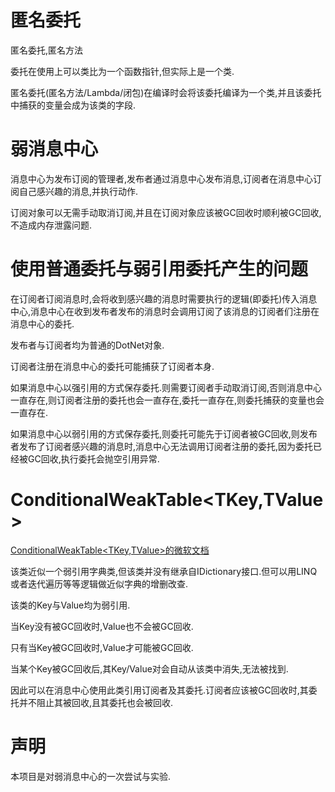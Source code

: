 # 匿名委托

匿名委托,匿名方法

委托在使用上可以类比为一个函数指针,但实际上是一个类.

匿名委托(匿名方法/Lambda/闭包)在编译时会将该委托编译为一个类,并且该委托中捕获的变量会成为该类的字段.

# 弱消息中心

消息中心为发布订阅的管理者,发布者通过消息中心发布消息,订阅者在消息中心订阅自己感兴趣的消息,并执行动作.

订阅对象可以无需手动取消订阅,并且在订阅对象应该被GC回收时顺利被GC回收,不造成内存泄露问题.

# 使用普通委托与弱引用委托产生的问题

在订阅者订阅消息时,会将收到感兴趣的消息时需要执行的逻辑(即委托)传入消息中心,消息中心在收到发布者发布的消息时会调用订阅了该消息的订阅者们注册在消息中心的委托.

发布者与订阅者均为普通的DotNet对象.

订阅者注册在消息中心的委托可能捕获了订阅者本身.

如果消息中心以强引用的方式保存委托.则需要订阅者手动取消订阅,否则消息中心一直存在,则订阅者注册的委托也会一直存在,委托一直存在,则委托捕获的变量也会一直存在.

如果消息中心以弱引用的方式保存委托,则委托可能先于订阅者被GC回收,则发布者发布了订阅者感兴趣的消息时,消息中心无法调用订阅者注册的委托,因为委托已经被GC回收,执行委托会抛空引用异常.

# ConditionalWeakTable<TKey,TValue>

[ConditionalWeakTable<TKey,TValue>的微软文档](https://docs.microsoft.com/zh-cn/dotnet/api/system.runtime.compilerservices.conditionalweaktable-2?f1url=https%3A%2F%2Fmsdn.microsoft.com%2Fquery%2Fdev16.query%3FappId%3DDev16IDEF1%26l%3DZH-CN%26k%3Dk(System.Runtime.CompilerServices.ConditionalWeakTable`2);k(DevLang-csharp)%26rd%3Dtrue&view=netcore-3.1)

该类近似一个弱引用字典类,但该类并没有继承自IDictionary接口.但可以用LINQ或者迭代遍历等等逻辑做近似字典的增删改查.

该类的Key与Value均为弱引用.

当Key没有被GC回收时,Value也不会被GC回收.

只有当Key被GC回收时,Value才可能被GC回收.

当某个Key被GC回收后,其Key/Value对会自动从该类中消失,无法被找到.

因此可以在消息中心使用此类引用订阅者及其委托.订阅者应该被GC回收时,其委托并不阻止其被回收,且其委托也会被回收.

# 声明

本项目是对弱消息中心的一次尝试与实验.
